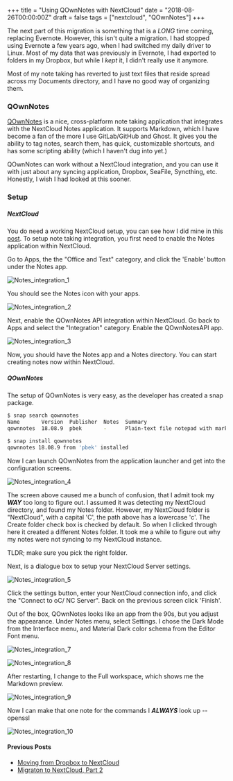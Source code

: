 +++
title = "Using QOwnNotes with NextCloud"
date = "2018-08-26T00:00:00Z"
draft = false
tags = ["nextcloud", "QOwnNotes"]
+++

The next part of this migration is something that is a *LONG* time coming,  replacing Evernote. However, this isn't quite a migration.  I had stopped using Evernote a few years ago, when I had switched my daily driver to Linux.  Most of my data that was previously in Evernote, I had exported to folders in my Dropbox, but while I *kept* it, I didn't really use it anymore.

Most of my note taking has reverted to just text files that reside spread across my Documents directory, and I have no good way of organizing them.

### QOwnNotes

[QOwnNotes](https://www.qownnotes.org/) is a nice, cross-platform note taking application that integrates with the NextCloud Notes application. It supports Markdown, which I have become a fan of the more I use GitLab/GitHub and Ghost.  It gives you the ability to tag notes, search them, has quick, customizable shortcuts, and has some scripting ability (which I haven't dug into yet.)

QOwnNotes can work without a NextCloud integration, and you can use it with just about any syncing application, Dropbox, SeaFile, Syncthing, etc. Honestly, I wish I had looked at this sooner.

### Setup

##### NextCloud
You do need a working NextCloud setup, you can see how I did mine in this [post](/posts/moving-from-dropbox-to-nextcloud/). To setup note taking integration, you first need to enable the Notes application within NextCloud.

Go to Apps, the the "Office and Text" category, and click the 'Enable' button under the Notes app.

![Notes_integration_1](/img/Notes_integration_1.png)

You should see the Notes icon with your apps.

![Notes_integration_2](/img/Notes_integration_2.png)

Next, enable the QOwnNotes API integration within NextCloud.  Go back to Apps and select the "Integration" category.  Enable the QOwnNotesAPI app.

![Notes_integration_3](/img/Notes_integration_3.png)

Now, you should have the Notes app and a Notes directory.  You can start creating notes now within NextCloud.

##### QOwnNotes

The setup of QOwnNotes is very easy, as the developer has created a snap package.

```bash
$ snap search qownnotes
Name       Version  Publisher  Notes  Summary
qownnotes  18.08.9  pbek       -      Plain-text file notepad with markdown support and ownCloud / Nextcloud integration

$ snap install qownnotes
qownnotes 18.08.9 from 'pbek' installed
```

Now I can launch QOwnNotes from the application launcher and get into the configuration screens.

![Notes_integration_4](/img/Notes_integration_4.png)

The screen above caused me a bunch of confusion, that I admit took my ***WAY*** too long to figure out.  I assumed it was detecting my NextCloud directory, and found my Notes folder. However, my NextCloud folder is "NextCloud", with a capital 'C', the path above has a lowercase 'c'.  The Create folder check box is checked by default.  So when I clicked through here it created a different Notes folder.  It took me a while to figure out why my notes were not syncing to my NextCloud instance.  

TLDR; make sure you pick the right folder.

Next, is a dialogue box to setup your NextCloud Server settings.

![Notes_integration_5](/img/Notes_integration_5.png)

Click the settings button, enter your NextCloud connection info, and click the "Connect to oC/ NC Server".  Back on the previous screen click 'Finish'.

Out of the box, QOwnNotes looks like an app from the 90s, but you adjust the appearance.  Under Notes menu, select Settings.  I chose the Dark Mode from the Interface menu, and Material Dark color schema from the Editor Font menu.

![Notes_integration_7](/img/Notes_integration_7.png)

![Notes_integration_8](/img/Notes_integration_8.png)

After restarting, I change to the Full workspace, which shows me the Markdown preview.

![Notes_integration_9](/img/Notes_integration_9.png)

Now I can make that one note for the commands I ***ALWAYS*** look up -- openssl

![Notes_integration_10](/img/Notes_integration_10.png)



#### Previous Posts
+ [Moving from Dropbox to NextCloud](/posts/moving-from-dropbox-to-nextcloud/)
+ [Migraton to NextCloud, Part 2](/posts/migration-to-nextcloud-part-2/)
